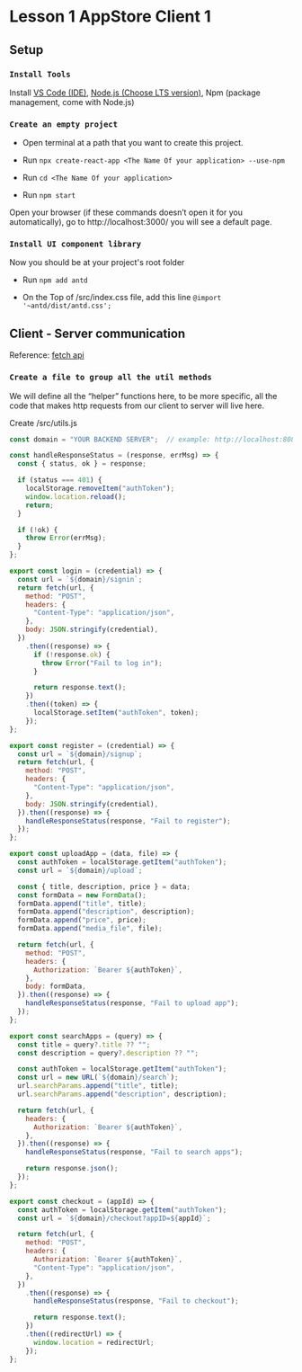 # Lesson 1 AppStore Client 1

## Setup

### `Install Tools`

Install [VS Code (IDE)](https://code.visualstudio.com/download), [Node.js (Choose LTS version)](https://nodejs.org/en/), Npm (package management, come with Node.js)

### `Create an empty project`

- Open terminal at a path that you want to create this project.

- Run `npx create-react-app <The Name Of your application> --use-npm`

- Run `cd <The Name Of your application>`

- Run `npm start`

Open your browser (if these commands doesn’t open it for you automatically), go to
http://localhost:3000/ you will see a default page.

### `Install UI component library`

Now you should be at your project's root folder

- Run `npm add antd`

- On the Top of /src/index.css file, add this line `@import '~antd/dist/antd.css';`

## Client - Server communication

Reference: [fetch api](https://developer.mozilla.org/en-US/docs/Web/API/Fetch_API)

### `Create a file to group all the util methods`

We will define all the “helper” functions here, to be more specific, all the code that makes http requests from our client to server will live here.

Create /src/utils.js

```Javascript
const domain = "YOUR BACKEND SERVER";  // example: http://localhost:8080

const handleResponseStatus = (response, errMsg) => {
  const { status, ok } = response;

  if (status === 401) {
    localStorage.removeItem("authToken");
    window.location.reload();
    return;
  }

  if (!ok) {
    throw Error(errMsg);
  }
};

export const login = (credential) => {
  const url = `${domain}/signin`;
  return fetch(url, {
    method: "POST",
    headers: {
      "Content-Type": "application/json",
    },
    body: JSON.stringify(credential),
  })
    .then((response) => {
      if (!response.ok) {
        throw Error("Fail to log in");
      }

      return response.text();
    })
    .then((token) => {
      localStorage.setItem("authToken", token);
    });
};

export const register = (credential) => {
  const url = `${domain}/signup`;
  return fetch(url, {
    method: "POST",
    headers: {
      "Content-Type": "application/json",
    },
    body: JSON.stringify(credential),
  }).then((response) => {
    handleResponseStatus(response, "Fail to register");
  });
};

export const uploadApp = (data, file) => {
  const authToken = localStorage.getItem("authToken");
  const url = `${domain}/upload`;

  const { title, description, price } = data;
  const formData = new FormData();
  formData.append("title", title);
  formData.append("description", description);
  formData.append("price", price);
  formData.append("media_file", file);

  return fetch(url, {
    method: "POST",
    headers: {
      Authorization: `Bearer ${authToken}`,
    },
    body: formData,
  }).then((response) => {
    handleResponseStatus(response, "Fail to upload app");
  });
};

export const searchApps = (query) => {
  const title = query?.title ?? "";
  const description = query?.description ?? "";

  const authToken = localStorage.getItem("authToken");
  const url = new URL(`${domain}/search`);
  url.searchParams.append("title", title);
  url.searchParams.append("description", description);

  return fetch(url, {
    headers: {
      Authorization: `Bearer ${authToken}`,
    },
  }).then((response) => {
    handleResponseStatus(response, "Fail to search apps");

    return response.json();
  });
};

export const checkout = (appId) => {
  const authToken = localStorage.getItem("authToken");
  const url = `${domain}/checkout?appID=${appId}`;

  return fetch(url, {
    method: "POST",
    headers: {
      Authorization: `Bearer ${authToken}`,
      "Content-Type": "application/json",
    },
  })
    .then((response) => {
      handleResponseStatus(response, "Fail to checkout");

      return response.text();
    })
    .then((redirectUrl) => {
      window.location = redirectUrl;
    });
};
```

